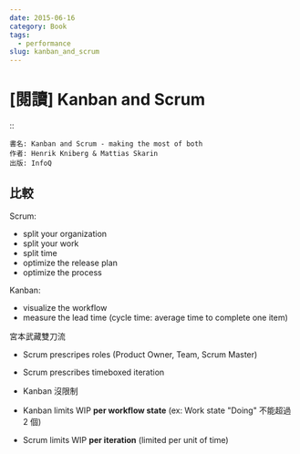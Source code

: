 ```yaml
---
date: 2015-06-16
category: Book
tags: 
  - performance
slug: kanban_and_scrum
---
```


# [閱讀] Kanban and Scrum

::

    書名: Kanban and Scrum - making the most of both
    作者: Henrik Kniberg & Mattias Skarin
    出版: InfoQ

## 比較

Scrum:

- split your organization
- split your work
- split time
- optimize the release plan
- optimize the process

Kanban:

- visualize the workflow
- measure the lead time (cycle time: average time to complete one item)

宮本武藏雙刀流

- Scrum prescripes roles (Product Owner, Team, Scrum Master)
- Scrum prescribes timeboxed iteration
- Kanban 沒限制

- Kanban limits WIP **per workflow state** (ex: Work state "Doing" 不能超過 2 個)
- Scrum limits WIP **per iteration** (limited per unit of time)



